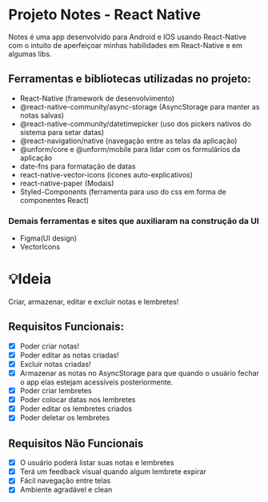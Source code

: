 # Projeto Notes - React Native

Notes é uma app desenvolvido para Android e IOS usando React-Native com o intuito de aperfeiçoar minhas habilidades em React-Native e em algumas libs.

## Ferramentas e bibliotecas utilizadas no projeto:

- React-Native (framework de desenvolvimento)
- @react-native-community/async-storage (AsyncStorage para manter as notas salvas)
- @react-native-community/datetimepicker (uso dos pickers nativos do sistema para setar datas)
- @react-navigation/native (navegação entre as telas da aplicação)
- @unform/core e @unform/mobile para lidar com os formulários da aplicação
- date-fns para formatação de datas
- react-native-vector-icons (icones auto-explicativos)
- react-native-paper (Modais)
- Styled-Components (ferramenta para uso do css em forma de componentes React)

### Demais ferramentas e sites que auxiliaram na construção da UI

- Figma(UI design)
- VectorIcons

# 💡Ideia

Criar, armazenar, editar e excluir notas e lembretes!

## Requisitos Funcionais:

- [x]  Poder criar notas!
- [x]  Poder editar as notas criadas!
- [x]  Excluir notas criadas!
- [x]  Armazenar as notas no AsyncStorage para que quando o usuário fechar o app elas estejam acessíveis posteriormente.
- [x]  Poder criar lembretes
- [x]  Poder colocar datas nos lembretes
- [x]  Poder editar os lembretes criados
- [x]  Poder deletar os lembretes

## Requisitos Não Funcionais

- [x]  O usuário poderá listar suas notas e lembretes
- [x]  Terá um feedback visual quando algum lembrete expirar
- [x]  Fácil navegação entre telas
- [x]  Ambiente agradável e clean